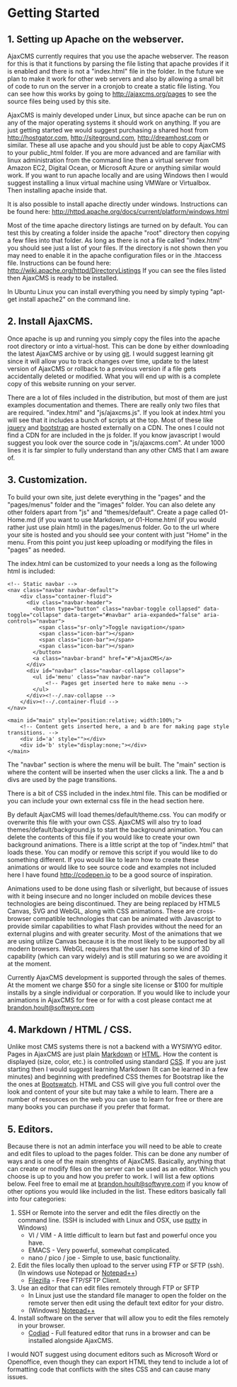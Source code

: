# Getting Started

## 1. Setting up Apache on the webserver.

AjaxCMS currently requires that you use the apache webserver.  The reason for this is that it functions by parsing the file listing that apache provides if it is enabled and there is not a "index.html" file in the 
folder.  In the future we plan to make it work for other web servers and also by allowing a small bit of code to run on the server in a cronjob to create a static file listing.  You can see how this works by going to
http://ajaxcms.org/pages to see the source files being used by this site.

AjaxCMS is mainly developed under Linux, but since apache can be run on any of the major operating systems it should work on anything.  If you are just getting started we would suggest purchasing a shared host 
from http://hostgator.com, http://siteground.com, http://dreamhost.com or similar.  These all use apache and you should just be able to copy AjaxCMS to your public_html folder.  If you are more advanced and are 
familiar with linux administration from the command line then a virtual server from Amazon EC2, 
Digital Ocean, or Microsoft Azure or anything similar would work.  If you want to run apache locally and are using Windows then I would suggest installing a linux virtual machine using VMWare or Virtualbox.  
Then installing apache inside that.

It is also possible to install apache directly under windows.  Instructions can be found here: http://httpd.apache.org/docs/current/platform/windows.html

Most of the time apache directory listings are turned on by default.  You can test this by creating a folder inside the apache "root" directory then copying a few files into that folder.  As long as there is not a file 
called "index.html" you should see just a list of your files.  If the directory is not shown then you may need to enable it in the apache configuration files or in the .htaccess file.  Instructions can be found here: 
http://wiki.apache.org/httpd/DirectoryListings If you can see the files listed then AjaxCMS is ready to be installed.  

In Ubuntu Linux you can install everything you need by simply typing "apt-get install apache2" on the command line.

## 2. Install AjaxCMS.

Once apache is up and running you simply copy the files into the apache root directory or into a virtual-host.  This can be done by either downloading the latest AjaxCMS archive or by using [git](https://git-scm.com/).
I would suggest learning git since it will allow you to track changes over time, update to the latest version of AjaxCMS or rollback to a previous version if a file gets accidentally deleted or modified.  What you will 
end up with is a complete copy of this website running on your server.

There are a lot of files included in the distribution, but most of them are just examples documentation and themes.  There are really only two files that are required.  "index.html" and "js/ajaxcms.js".  If you look at 
index.html you will see that it includes a bunch of scripts at the top.  Most of these like [jquery](https://jquery.com/) and [bootstrap](http://getbootstrap.com/) are hosted externally on a CDN.  The ones I could not 
find a CDN for are included in the js folder.  If you know javascript I would suggest you look over the source code in "js/ajaxcms.com".  At under 1000 lines it is far simpler to fully understand than any other CMS
that I am aware of.

## 3. Customization.

To build your own site, just delete everything in the "pages" and the "pages/menus" folder and the "images" folder.  You can also delete any other folders apart from "js" and "themes/default".
Create a page called 01-Home.md (if you want to use Markdown, or 01-Home.html (if you would rather just use plain html) in the pages/menus folder.  Go to the url where your site is hosted and you should see your 
content with just "Home" in the menu.  From this point you just keep uploading or modifying the files in "pages" as needed.

The index.html can be customized to your needs a long as the following html is included:
```
<!-- Static navbar -->
<nav class="navbar navbar-default">
	<div class="container-fluid">
	  <div class="navbar-header">
	    <button type="button" class="navbar-toggle collapsed" data-toggle="collapse" data-target="#navbar" aria-expanded="false" aria-controls="navbar">
	      <span class="sr-only">Toggle navigation</span>
	      <span class="icon-bar"></span>
	      <span class="icon-bar"></span>
	      <span class="icon-bar"></span>
	    </button>
	    <a class="navbar-brand" href="#">AjaxCMS</a>
	  </div>
	  <div id="navbar" class="navbar-collapse collapse">
	    <ul id='menu' class="nav navbar-nav">
	    	<!-- Pages get inserted here to make menu -->
	    </ul>
	  </div><!--/.nav-collapse -->
	</div><!--/.container-fluid -->
</nav>

<main id="main" style="position:relative; width:100%;">
	<!-- Content gets inserted here, a and b are for making page style transitions. -->
	<div id='a' style=""></div>
	<div id='b' style="display:none;"></div>
</main>
```

The "navbar" section is where the menu will be built.  The "main" section is where the content will be inserted when the user clicks a link. The a and b divs are used by the page transitions. 

There is a bit of CSS included in the index.html file.  This can be modified or you can include your own external css file in the head section here.

By default AjaxCMS will load themes/default/theme.css.  You can modify or overwrite this file with your own CSS.  AjaxCMS will also try to load themes/default/background.js to start the background animation.
You can delete the contents of this file if you would like to create your own background animations.  There is a little script at the top of "index.html" that loads these.  You can modify or remove this script 
if you would like to do something different. If you would like to learn how to create these animations or would like to see source code and examples not included here
I have found http://codepen.io to be a good source of inspiration.  

Animations used to be done using flash or silverlight, but because of issues with it being insecure and no longer included on mobile devices these technologies are being discontinued.  They are being replaced 
by HTML5 Canvas, SVG and WebGL, along with CSS animations.  These are cross-browser compatible technologies that can be animated with Javascript to provide similar capabilities to what Flash provides without the 
need for an external plugins and with greater security.  Most of the animations that we are using utilize Canvas because it is the most likely to be supported by all modern browsers.  WebGL requires that the 
user has some kind of 3D capability (which can vary widely) and is still maturing so we are avoiding it at the moment. 

Currently AjaxCMS development is supported through the sales of themes.  At the moment we charge $50 for a single site license or $100 for multiple installs by a single individual or corporation.
If you would like to include your animations in AjaxCMS for free or for with a cost please contact me at <brandon.hoult@softwyre.com>

## 4. Markdown / HTML / CSS.

Unlike most CMS systems there is not a backend with a WYSIWYG editor.  Pages in AjaxCMS are just plain [Markdown](https://guides.github.com/features/mastering-markdown/) or [HTML](http://www.w3schools.com/html/default.asp).
How the content is displayed (size, color, etc.) is controlled using standard [CSS](http://www.w3schools.com/css/default.asp).
If you are just starting then I would suggest learning Markdown (It can be learned in a few minutes) and beginning with predefined CSS themes for Bootstrap like the the ones at [Bootswatch](https://bootswatch.com/).
HTML and CSS will give you full control over the look and content of your site but may take a while to learn.  There are a number of resources on the web you can use to learn for free or there are many books 
you can purchase if you prefer that format.

## 5. Editors.

Because there is not an admin interface you will need to be able to create and edit files to upload to the pages folder.  This can be done any number of ways and is one of the main strenghts of AjaxCMS.  Basically, anything
that can create or modify files on the server can be used as an editor.  Which you choose is up to you and how you prefer to work.  I will list a few options below.  Feel free to email me at <brandon.hoult@softwyre.com> if 
you know of other options you would like included in the list.  These editors basically fall into four categories:

1. SSH or Remote into the server and edit the files directly on the command line. (SSH is included with Linux and OSX, use [putty](http://www.putty.org/) in Windows)
	* VI / VIM - A little difficult to learn but fast and powerful once you have.
	* EMACS - Very powerful, somewhat complicated.
	* nano / pico / joe - Simple to use, basic functionality.
2. Edit the files locally then upload to the server using FTP or SFTP (ssh). (In windows use Notepad or [Notepad++](https://notepad-plus-plus.org/))
	* [Filezilla](https://filezilla-project.org/) - Free FTP/SFTP Client.
3. Use an editor that can edit files remotely through FTP or SFTP
	* In Linux just use the standard file manager to open the folder on the remote server then edit using the default text editor for your distro.
	* (Windows) [Notepad++](https://notepad-plus-plus.org/)
4. Install software on the server that will allow you to edit the files remotely in your browser.
	* [Codiad](http://codiad.com/) - Full featured editor that runs in a browser and can be installed alongside AjaxCMS.

I would NOT suggest using document editors such as Microsoft Word or Openoffice, even though they can export HTML they tend to include a lot of formatting code that conflicts with the sites CSS and can cause many issues.
